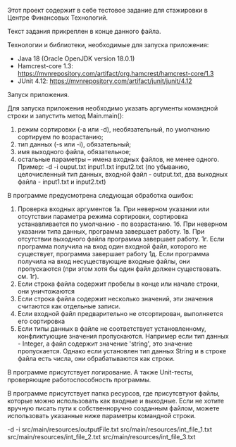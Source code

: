 Этот проект содержит в себе тестовое задание для стажировки в Центре Финансовых Технологий.

Текст задания прикреплен в конце данного файла.

Технологии и библиотеки, необходимые для запуска приложения:
- Java 18 (Oracle OpenJDK version 18.0.1)
- Hamcrest-core 1.3: https://mvnrepository.com/artifact/org.hamcrest/hamcrest-core/1.3
- JUnit 4.12:  https://mvnrepository.com/artifact/junit/junit/4.12

Запуск приложения.

Для запуска приложения необходимо указать аргументы командной строки и запустить метод Main.main():
1. режим сортировки (-a или -d), необязательный, по умолчанию сортируем по возрастанию;
2. тип данных (-s или -i), обязательный;
3. имя выходного файла, обязательное;
4. остальные параметры – имена входных файлов, не менее одного.
Пример: -d -i ouput.txt input1.txt input2.txt (по убыванию, целочисленный тип данных, входной файл - output.txt, два выходных файла - input1.txt и input2.txt)

В программе предусмотрена следующая обработка ошибок:
1. Проверка входных аргументов
  1a. При неверном указании или отсутствии параметра режима сортировки, сортировка устанавливается по умолчанию - по возрастанию.
  1б. При неверном указании типа данных, программа завершает работу.
  1в. При отсутствии выходного файла программа завершает работу.
  1г. Если программа получила на вход один входной файл, которого не существует, программа завершает работу
  1д. Если программа получила на вход несуществующие входные файлы, они пропускаются (при этом хотя бы один файл должен существовать. см. 1г).
2. Если строка файла содержит пробелы в конце или начале строки, они уничтожаются
3. Если строка файла содержит несколько значений, эти значения считаются как отдельные записи.
4. Если входной файл предварительно не отсортирован, выполняется его сортировка
5. Если типы данных в файле не соответствует установленному, конфликтующие значения пропускаются. Например если тип данных - Integer, а файл содержит значение 'string', это значение пропускается. Однако если установлен тип данных String и в строке файла есть числа, они обрабатываются как строки.

В программе присутствует логирование. А также Unit-тесты, проверяющие работоспособность программы.

В программе присутствует папка ресурсов, где присутсвтуют файлы, которые можно использовать как входные и выходные.
Если не хотите вручную писать пути к собственноручно созданным файлом, можете использовать указанные ниже параметры командной строки.

-d
-i
src/main/resources/outputFile.txt
src/main/resources/int_file_1.txt
src/main/resources/int_file_2.txt
src/main/resources/int_file_3.txt
